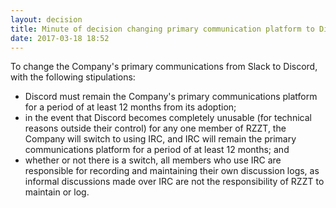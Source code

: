 ```yaml
---
layout: decision
title: Minute of decision changing primary communication platform to Discord
date: 2017-03-18 18:52
---
```


To change the Company's primary communications from Slack to Discord, with the following stipulations:

- Discord must remain the Company's primary communications platform for a period of at least 12 months from its adoption;
- in the event that Discord becomes completely unusable (for technical reasons outside their control) for any one member of RZZT, the Company will switch to using IRC, and IRC will remain the primary communications platform for a period of at least 12 months; and
- whether or not there is a switch, all members who use IRC are responsible for recording and maintaining their own discussion logs, as informal discussions made over IRC are not the responsibility of RZZT to maintain or log.

